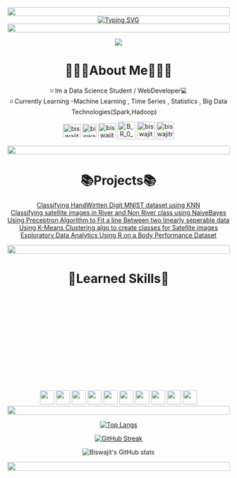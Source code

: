 <img src="https://i.imgur.com/dBaSKWF.gif" height="20" width="100%">
<div align="center">
  <a href="https://git.io/typing-svg">
    <img src="https://readme-typing-svg.demolab.com?font=Fira+Code&weight=1000&size=50&duration=4986&pause=1000&color=00F781&background=0D111700&center=true&vCenter=true&width=1000&height=100&lines=🎲+WELCOME+TO+MY+GITHUB+PAGE+🎲" alt="Typing SVG" />
  </a>
<div>
<img src="https://i.imgur.com/dBaSKWF.gif" height="20" width="100%">
<!-- --------------------------------------------------------------------------------------------------------------------------------------------------------------------- -->
  
![](https://komarev.com/ghpvc/?username=biswajit-github-2022&color=dc143c)
  
<!--<h1 align="center">Hi there 👋🏼 Biswajit Here !</h1> -->
<!-- <img src="https://i.imgur.com/dBaSKWF.gif" height="20" width="100%"> -->
<!-- --------------------------------------------------------------------------------------------------------------------------------------------------------------------- -->

# 👨🏼‍💻About Me👨🏼‍💻
◽ Im a Data Science Student / WebDeveloper💻<br>
◽ Currently Learning  -Machine Learning , Time Series , Statistics , Big Data Technologies(Spark,Hadoop) <img src="" alt="" width="15px"><br>


<a href="https://linkedin.com/in/biswajit-rana" target="blank_"><img align="center"
            src="https://upload.wikimedia.org/wikipedia/commons/8/81/LinkedIn_icon.svg"
            alt="biswajit-rana" height="30" width="40" /></a>
<a href="https://instagram.com/biswajit_0_0_" target="blank_"><img align="center"
            src="https://upload.wikimedia.org/wikipedia/commons/thumb/9/95/Instagram_logo_2022.svg/600px-Instagram_logo_2022.svg.png"
            alt="biswajit_0_0_" height="30" width="32" /></a>
<a href="https://www.facebook.com/biswajitrana13/" target="blank_"><img align="center"
            src="https://cdn.usbrandcolors.com/images/logos/facebook-logo.svg"
            alt="biswajit_0_0_" height="33" width="40" /></a>
<a href="https://twitter.com/B_R_0_0" target="blank_"><img align="center"
            src="https://uxwing.com/wp-content/themes/uxwing/download/brands-and-social-media/x-social-media-logo-icon.png"
            alt="B_R_0_0" height="40" width="40" /></a>
<a href="https://leetcode.com/u/biswajit276/" target="blank_"><img align="center"
            src="https://assets.leetcode.com/static_assets/public/images/LeetCode_logo_rvs.png"
            alt="biswajit276" height="40" width="40" /></a>
<a href="https://discordapp.com/users/757970753605075124" target="blank_"><img align="center"
            src="https://cdn.prod.website-files.com/6257adef93867e50d84d30e2/636e0a69f118df70ad7828d4_icon_clyde_blurple_RGB.svg"
            alt="biswajitrana" height="40" width="40" /></a><br>

<img src="https://i.imgur.com/dBaSKWF.gif" height="20" width="100%">
<!-- --------------------------------------------------------------------------------------------------------------------------------------------------------------------- -->

# 📚Projects📚
<a href="https://github.com/biswajit-github-2022/RKMVERI_2ND/tree/main/class/ML/SS_assignments_1" target="blank_">Classifying HandWirtten Digit MNIST dataset using KNN </a><br>
<a href="https://github.com/biswajit-github-2022/RKMVERI_2ND/tree/main/class/ML/SS_assignments_2" target="blank_">Classifying satellite images in River and Non River class using NaiveBayes</a><br>
<a href="https://github.com/biswajit-github-2022/RKMVERI_2ND/tree/main/class/ML/SS_assignments_3" target="blank_">Using Preceptron Algorithm to Fit a line Between two linearly seperable data</a><br>
<a href="https://github.com/biswajit-github-2022/RKMVERI_2ND/tree/main/class/ML/SS_assignments_4" target="blank_">Using K-Means Clustering algo to create classes for Satellite images </a><br>
<a href="https://github.com/biswajit-github-2022/RKMVERI/tree/master/1st_sem_PAPERS_materials/STAT/EDA/EDA" target="blank_">Exploratory Data Analytics Using R on a Body Performance Dataset</a><br>

 <img src="https://i.imgur.com/dBaSKWF.gif" height="20" width="100%">
<!-- --------------------------------------------------------------------------------------------------------------------------------------------------------------------- -->

# 🎯Learned Skills🎯
  <div>
  <img src="https://img.shields.io/badge/C-00599C?style=for-the-badge&logo=c&logoColor=white" alt=""> <img src="https://img.shields.io/badge/C%2B%2B-00599C?style=for-the-badge&logo=c%2B%2B&logoColor=white" alt=""> <img src="https://img.shields.io/badge/Java-ED8B00?style=for-the-badge&logo=openjdk&logoColor=white" alt=""> <img src="https://img.shields.io/badge/Python-14354C?style=for-the-badge&logo=python&logoColor=white" alt=""> <img src="https://img.shields.io/badge/JavaScript-F7DF1E?style=for-the-badge&logo=JavaScript&logoColor=white" alt=""> <img src="https://img.shields.io/badge/TypeScript-007ACC?style=for-the-badge&logo=typescript&logoColor=white" alt=""> <img src="https://img.shields.io/badge/R-276DC3.svg?style=for-the-badge&logo=R&logoColor=white" alt="">
    
  <img src="https://img.shields.io/badge/HTML5-E34F26?style=for-the-badge&logo=html5&logoColor=white" alt=""> <img src="https://img.shields.io/badge/CSS3-1572B6?style=for-the-badge&logo=css3&logoColor=white" alt=""> <img src="https://img.shields.io/badge/Sass-CC6699?style=for-the-badge&logo=sass&logoColor=white" alt=""> <img src="https://img.shields.io/badge/Angular-DD0031?style=for-the-badge&logo=angular&logoColor=white" alt=""> <img src="https://img.shields.io/badge/React-20232A?style=for-the-badge&logo=react&logoColor=61DAFB" alt=""> <img src="https://img.shields.io/badge/Tailwind_CSS-38B2AC?style=for-the-badge&logo=tailwind-css&logoColor=white" alt=""> <img src="https://img.shields.io/badge/Bootstrap-563D7C?style=for-the-badge&logo=bootstrap&logoColor=white" alt=""> <img src="https://img.shields.io/badge/Electron-191970?style=for-the-badge&logo=Electron&logoColor=white" alt=""> <img src="https://img.shields.io/badge/Pug-FFF?style=for-the-badge&logo=pug&logoColor=A86454" alt="">
    
  <img src="https://img.shields.io/badge/express.js-%23404d59.svg?style=for-the-badge&logo=express&logoColor=%2361DAFB" alt=""> <img src="https://img.shields.io/badge/node.js-6DA55F?style=for-the-badge&logo=node.js&logoColor=white" alt=""> <img src="https://img.shields.io/badge/NPM-%23000000.svg?style=for-the-badge&logo=npm&logoColor=white" alt=""> <img src="https://img.shields.io/badge/nestjs-%23E0234E.svg?style=for-the-badge&logo=nestjs&logoColor=white" alt=""> <img src="https://img.shields.io/badge/yarn-%232C8EBB.svg?style=for-the-badge&logo=yarn&logoColor=white" alt="">
 
  <img src="https://img.shields.io/badge/opencv-%23white.svg?style=for-the-badge&logo=opencv&logoColor=white" alt=""> <img src="https://img.shields.io/badge/pandas-150458.svg?style=for-the-badge&logo=pandas&logoColor=white" alt="">

  <img src="https://img.shields.io/badge/MongoDB-47A248.svg?style=for-the-badge&logo=MongoDB&logoColor=white" alt=""> <img src="https://img.shields.io/badge/MySQL-4479A1.svg?style=for-the-badge&logo=MySQL&logoColor=white" alt=""> <img src="https://img.shields.io/badge/Oracle-F80000.svg?style=for-the-badge&logo=Oracle&logoColor=white" alt=""> <img src="https://img.shields.io/badge/Microsoft%20SQL%20Server-CC2927.svg?style=for-the-badge&logo=Microsoft-SQL-Server&logoColor=white" alt=""> <img src="https://img.shields.io/badge/PostgreSQL-4169E1.svg?style=for-the-badge&logo=PostgreSQL&logoColor=white" alt="">

  <img src="https://img.shields.io/badge/Blender-F5792A.svg?style=for-the-badge&logo=Blender&logoColor=white" alt=""> <img src="https://img.shields.io/badge/Postman-FF6C37.svg?style=for-the-badge&logo=Postman&logoColor=white" alt=""> <img src="https://img.shields.io/badge/VSCodium-2F80ED.svg?style=for-the-badge&logo=VSCodium&logoColor=white" alt=""> <img src="https://img.shields.io/badge/IntelliJ%20IDEA-000000.svg?style=for-the-badge&logo=IntelliJ-IDEA&logoColor=white" alt="">

  <img src="https://img.shields.io/badge/Kali%20Linux-557C94.svg?style=for-the-badge&logo=Kali-Linux&logoColor=white" alt=""> <img src="https://img.shields.io/badge/Ubuntu-E95420.svg?style=for-the-badge&logo=Ubuntu&logoColor=white" alt=""> <img src="https://img.shields.io/badge/Windows%2011-0078D4.svg?style=for-the-badge&logo=Windows-11&logoColor=white" alt="">

<img height="32" width="32" src="https://cdn.simpleicons.org/simpleicons" />
<img height="32" width="32" src="https://cdn.simpleicons.org/simpleicons/gray" />
<img height="32" width="32" src="https://cdn.simpleicons.org/simpleicons/hotpink" />
<img height="32" width="32" src="https://cdn.simpleicons.org/simpleicons/0cf" />
<img height="32" width="32" src="https://cdn.simpleicons.org/simpleicons/0cf9" />
<img height="32" width="32" src="https://cdn.simpleicons.org/simpleicons/00ccff" />
<img height="32" width="32" src="https://cdn.simpleicons.org/simpleicons/00ccff99" />
<img height="32" width="32" src="https://cdn.simpleicons.org/simpleicons/orange/pink" />
<img height="32" width="32" src="https://cdn.simpleicons.org/simpleicons/_/eee" />
<img height="32" width="32" src="https://cdn.simpleicons.org/simpleicons/eee/_" />
  
<div/>
    
  <img src="https://i.imgur.com/dBaSKWF.gif" height="20" width="100%">

<!-- ---------------------------------------------------------------------------------------------------------------------------------------------------------------------  -->
<div>

 [![Top Langs](https://github-readme-stats.vercel.app/api/top-langs/?username=biswajit-github-2022&layout=compact&theme=jolly)](https://github.com/anuraghazra/github-readme-stats)
  
 [![GitHub Streak](http://github-readme-streak-stats.herokuapp.com?user=biswajit-github-2022&theme=monokai&background=000000)](https://git.io/streak-stats)
 
  
 ![Biswajit's GitHub stats](https://github-readme-stats.vercel.app/api?username=biswajit-github-2022&theme=aura&show_icons=true)
</div>    
<img src="https://i.imgur.com/dBaSKWF.gif" height="20" width="100%">
    

  
  </div>
    
